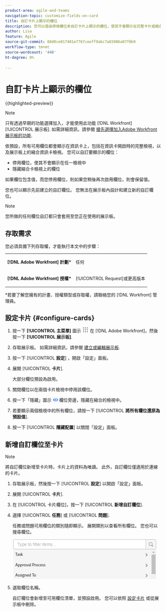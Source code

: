 ```yaml
---
product-area: agile-and-teams
navigation-topic: customize-fields-on-card
title: 自訂卡片上顯示的欄位
description: 您可以借由停用欄位來自訂卡片上顯示的欄位，使其不會顯示在完整卡片或縮合檢視中，或隱藏縮合卡片檢視上的欄位。
author: Lisa
feature: Agile
source-git-commit: 88d0ce017401e7767ceeff9abc7a65986a07f0b9
workflow-type: tm+mt
source-wordcount: '448'
ht-degree: 0%

---
```



# 自訂卡片上顯示的欄位

{{highlighted-preview}}

>[!NOTE]
>
>只有透過早期的功能選擇加入，才能使用此功能 [!DNL Workfront] [!UICONTROL 展示板]. 如需詳細資訊，請參閱 [搶先選擇加入Adobe Workfront展示板的功能](/help/quicksilver/agile/get-started-with-boards/boards-early-feature-opt-in.md).

依預設，所有可用欄位都會顯示在資訊卡上，包括在資訊卡開啟時的完整檢視，以及展示板上的縮合資訊卡檢視。 您可以自訂要顯示的欄位：

* 停用欄位，使其不會顯示在任一檢視中
* 隱藏縮合卡檢視上的欄位

如果欄位包含值，而您停用欄位，則如果您稍後再次啟用欄位，則會保留值。

您也可以顯示先前建立的自訂欄位。 您無法在展示板內設計和建立新的自訂欄位。

>[!NOTE]
>
>您所做的任何欄位自訂都只會套用至您正在使用的展示板。

## 存取需求

您必須具備下列存取權，才能執行本文中的步驟：

<table style="table-layout:auto"> 
 <col> 
 </col> 
 <col> 
 </col> 
 <tbody> 
  <tr> 
   <td role="rowheader"><strong>[!DNL Adobe Workfront] 計劃*</strong></td> 
   <td> <p>任何</p> </td> 
  </tr> 
  <tr> 
   <td role="rowheader"><strong>[!DNL Adobe Workfront] 授權*</strong></td> 
   <td> <p>[!UICONTROL Request]或更高版本</p> </td> 
  </tr>
   </tbody> 
</table>

&#42;若要了解您擁有的計畫、授權類型或存取權，請聯絡您的 [!DNL Workfront] 管理員。

## 設定卡片 {#configure-cards}

1. 按一下 **[!UICONTROL 主菜單]** 圖示 ![](assets/main-menu-icon.png) 在 [!DNL Adobe Workfront]，然後按一下 **[!UICONTROL 展示板]**.
1. 存取展示板。 如需詳細資訊，請參閱 [建立或編輯展示板](../../agile/get-started-with-boards/create-edit-board.md).
1. 按一下 [!UICONTROL **設定**] ，開啟「設定」面板。
1. 展開 [!UICONTROL **卡片**].

   大部分欄位預設為啟用。

1. 關閉欄位以在兩個卡片檢視中停用該欄位。
1. 按一下「隱藏」圖示 ![隱藏表徵圖](assets/eye-hide-icon.png) 欄位旁邊，隱藏在縮合的檢視中。
1. 若要顯示兩個檢視中的所有欄位，請按一下 [!UICONTROL **將所有欄位還原為預設值**].
1. 按一下 [!UICONTROL **隱藏配置**] 以關閉「設定」面板。

<div class="preview">

## 新增自訂欄位至卡片

>[!NOTE]
>
>將自訂欄位新增至卡片時，卡片上的資料為唯讀。 此外，自訂欄位僅適用於連線的卡片。

1. 存取展示板，然後按一下 [!UICONTROL **設定**] 以開啟「設定」面板。
1. 展開 [!UICONTROL **卡片**].
1. 在 [!UICONTROL 卡片欄位]，按一下 [!UICONTROL **新增自訂欄位**].
1. 選擇 [!UICONTROL **任務**] 或 [!UICONTROL **問題**].

   任務或問題可用欄位的類別隨即顯示。 展開類別以查看所有欄位。 您也可以搜尋欄位。

   ![搜尋自訂欄位](assets/boards-search-for-custom-field.png)

1. 選取欄位名稱。

   自訂欄位會新增至可用欄位清單，並預設啟用。 您可以依照 [設定卡片](customize-fields-on-card.md#configure-cards) 或從展示板中刪除。

</div>

